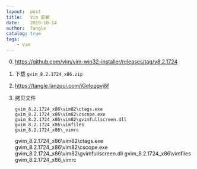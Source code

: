 ```yaml
---
layout:  post
title:   Vim 安装
date:    2019-10-14
author:  Tangle
catalog: true
tags:
    - Vim
---
```


0. <https://github.com/vim/vim-win32-installer/releases/tag/v8.2.1724>
0. 下载 `gvim_8.2.1724_x86.zip`
0. <https://tangle.lanzoui.com/iGelogqvj8f>
0. 拷贝文件
    ```
    gvim_8.2.1724_x86\vim82\ctags.exe
    gvim_8.2.1724_x86\vim82\cscope.exe
    gvim_8.2.1724_x86\vim82\gvimfullscreen.dll
    gvim_8.2.1724_x86\vimfiles
    gvim_8.2.1724_x86\_vimrc
    ```
    
    gvim_8.2.1724_x86\vim82\ctags.exe
    gvim_8.2.1724_x86\vim82\cscope.exe
    gvim_8.2.1724_x86\vim82\gvimfullscreen.dll
    gvim_8.2.1724_x86\vimfiles
    gvim_8.2.1724_x86\_vimrc
